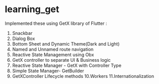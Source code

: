 # learning_get

Implemented these using GetX library of Flutter :

1. Snackbar
2. Dialog Box
3. Bottom Sheet and Dynamic Theme(Dark and Light)
4. Named and Unnamed route navigation
5. Reactive State Management using Obx
6. GetX controller to separate UI & Business logic
7. Reactive State Manager - GetX with Controller Type
8. Simple State Manager- GetBuilder
9. GetXController Lifecycle methods
10.Workers
11.Internationalization
